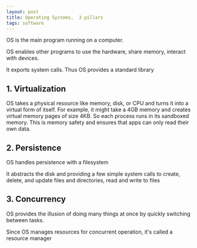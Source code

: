 ```yaml
---
layout: post
title: Operating Systems,  3 pillars
tags: software 
---
```


OS is the main program running on a computer.

OS enables other programs to use the hardware, share memory, interact with devices. 

It exports system calls. Thus OS provides a standard library 

## 1. Virtualization
OS takes a physical resource like memory, disk, or CPU 
and turns it into a virtual form of itself. For example, it might take a 4GB memory and creates virtual memory pages of size 4KB. So each process runs in its sandboxed memory. This is memory safety and ensures that apps can only read their own data. 

## 2. Persistence
OS handles persistence with a filesystem

It abstracts the disk and providing a few simple system calls to create, delete, and update files and directories, read and write to files

## 3. Concurrency 
OS provides the illusion of doing many things at once by quickly switching between tasks.  

Since OS manages resources for concurrent operation, it's called a resource manager 

